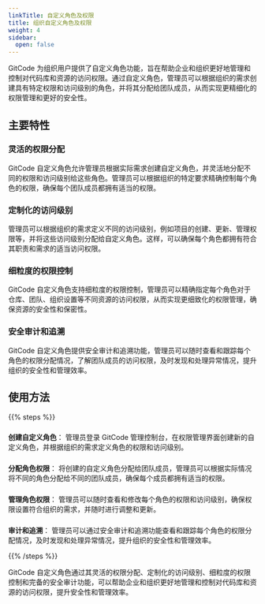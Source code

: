 ```yaml
---
linkTitle: 自定义角色及权限
title: 组织自定义角色及权限
weight: 4
sidebar:
  open: false
---
```


GitCode 为组织用户提供了自定义角色功能，旨在帮助企业和组织更好地管理和控制对代码库和资源的访问权限。通过自定义角色，管理员可以根据组织的需求创建具有特定权限和访问级别的角色，并将其分配给团队成员，从而实现更精细化的权限管理和更好的安全性。

## 主要特性

### 灵活的权限分配

GitCode 自定义角色允许管理员根据实际需求创建自定义角色，并灵活地分配不同的权限和访问级别给这些角色。管理员可以根据组织的特定要求精确控制每个角色的权限，确保每个团队成员都拥有适当的权限。

### 定制化的访问级别

管理员可以根据组织的需求定义不同的访问级别，例如项目的创建、更新、管理权限等，并将这些访问级别分配给自定义角色。这样，可以确保每个角色都拥有符合其职责和需求的适当访问权限。

### 细粒度的权限控制

GitCode 自定义角色支持细粒度的权限控制，管理员可以精确指定每个角色对于仓库、团队、组织设置等不同资源的访问权限，从而实现更细致化的权限管理，确保资源的安全性和保密性。

### 安全审计和追溯

GitCode 自定义角色提供安全审计和追溯功能，管理员可以随时查看和跟踪每个角色的权限分配情况，了解团队成员的访问权限，及时发现和处理异常情况，提升组织的安全性和管理效率。

## 使用方法

{{% steps %}}

### 

**创建自定义角色**： 管理员登录 GitCode 管理控制台，在权限管理界面创建新的自定义角色，并根据组织的需求定义角色的权限和访问级别。

###

**分配角色权限**： 将创建的自定义角色分配给团队成员，管理员可以根据实际情况将不同的角色分配给不同的团队成员，确保每个成员都拥有适当的权限。

###

**管理角色权限**： 管理员可以随时查看和修改每个角色的权限和访问级别，确保权限设置符合组织的需求，并随时进行调整和更新。

###

**审计和追溯**： 管理员可以通过安全审计和追溯功能查看和跟踪每个角色的权限分配情况，及时发现和处理异常情况，提升组织的安全性和管理效率。

{{% /steps %}}

GitCode 自定义角色通过其灵活的权限分配、定制化的访问级别、细粒度的权限控制和完备的安全审计功能，可以帮助企业和组织更好地管理和控制对代码库和资源的访问权限，提升安全性和管理效率。